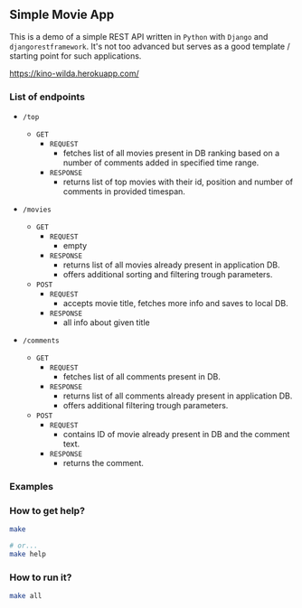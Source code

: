 Simple Movie App
----------------

This is a demo of a simple REST API written in `Python` with `Django` and `djangorestframework`.
It's not too advanced but serves as a good template / starting point for such applications.

https://kino-wilda.herokuapp.com/


### List of endpoints

- `/top`
    - `GET`
      - `REQUEST`
        - fetches list of all movies present in DB ranking based on a number of comments added in specified time range.
      - `RESPONSE`
        - returns list of top movies with their id, position and number of comments in provided timespan.


- `/movies`
    - `GET`
      - `REQUEST`
        - empty
      - `RESPONSE`
        - returns list of all movies already present in application DB.
        - offers additional sorting and filtering trough parameters.
    - `POST`
      - `REQUEST`
        - accepts movie title, fetches more info and saves to local DB.
      - `RESPONSE`
        - all info about given title


- `/comments`
    - `GET`
      - `REQUEST`
        - fetches list of all comments present in DB.
      - `RESPONSE`
        - returns list of all comments already present in application DB.
        - offers additional filtering trough parameters.
    - `POST`
      - `REQUEST`
        - contains ID of movie already present in DB and the comment text.
      - `RESPONSE`
        - returns the comment.


### Examples


### How to get help?

```bash
make

# or...
make help
```


### How to run it?

```bash
make all
```
